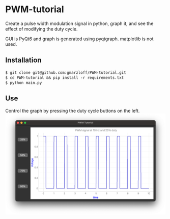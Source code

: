 # PWM-tutorial

Create a pulse width modulation signal in python, graph it, and see the effect of modifying the duty cycle. 

GUI is PyQt6 and graph is generated using pyqtgraph. matplotlib is not used.

## Installation
```
$ git clone git@github.com:gmarzloff/PWM-tutorial.git
$ cd PWM-tutorial && pip install -r requirements.txt
$ python main.py
```

## Use
Control the graph by pressing the duty cycle buttons on the left.
![GUI screenshot](docs/img/app.png)
